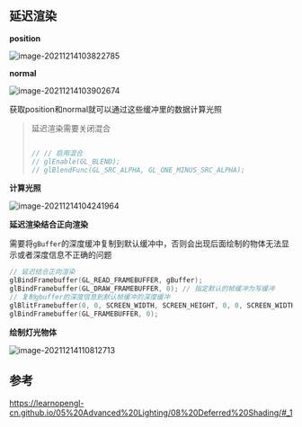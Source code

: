 ## 延迟渲染

**position**

![image-20211214103822785](image-20211214103822785.png)

**normal**

![image-20211214103902674](image-20211214103902674.png)

获取position和normal就可以通过这些缓冲里的数据计算光照

>延迟渲染需要关闭混合
>
>```c++
>
>// // 启用混合
>// glEnable(GL_BLEND);
>// glBlendFunc(GL_SRC_ALPHA, GL_ONE_MINUS_SRC_ALPHA);
>```

**计算光照**

![image-20211214104241964](image-20211214104241964.png)



**延迟渲染结合正向渲染**

需要将`gBuffer`的深度缓冲复制到默认缓冲中，否则会出现后面绘制的物体无法显示或者深度信息不正确的问题

```c++
// 延迟结合正向渲染
glBindFramebuffer(GL_READ_FRAMEBUFFER, gBuffer);
glBindFramebuffer(GL_DRAW_FRAMEBUFFER, 0); // 指定默认的帧缓冲为写缓冲
// 复制gbuffer的深度信息到默认帧缓冲的深度缓冲
glBlitFramebuffer(0, 0, SCREEN_WIDTH, SCREEN_HEIGHT, 0, 0, SCREEN_WIDTH, SCREEN_HEIGHT, GL_DEPTH_BUFFER_BIT, GL_NEAREST);
glBindFramebuffer(GL_FRAMEBUFFER, 0);
```

**绘制灯光物体**

![image-20211214110812713](image-20211214110812713.png)

## 参考

https://learnopengl-cn.github.io/05%20Advanced%20Lighting/08%20Deferred%20Shading/#_1

